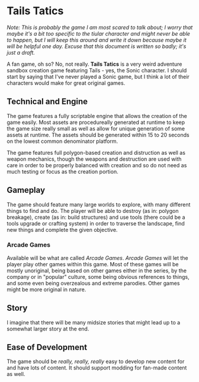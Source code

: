 # Tails Tatics

*Note: This is probably the game I am most scared to talk about; I worry that maybe it's a bit too specific to the tiular character and might never be able to happen, but I will keep this around and write it down because maybe it will be helpful one day. Excuse that this document is written so badly; it's just a draft.*

A fan game, oh so? No, not really. **Tails Tatics** is a very weird adventure sandbox creation game featuring Tails - yes, the Sonic character. I should start by saying that I've never played a Sonic game, but I think a lot of their characters would make for great original games.

## Technical and Engine

The game features a fully scriptable engine that allows the creation of the game easily. Most assets are procedureally generated at runtime to keep the game size really small as well as allow for unique generation of some assets at runtime. The assets should be generated within 15 to 20 seconds on the lowest common denominator platform.

The game features full polygon-based creation and distruction as well as weapon mechanics, though the weapons and destruction are used with care in order to be properly balanced with creation and so do not need as much testing or focus as the creation portion.

## Gameplay

The game should feature many large worlds to explore, with many different things to find and do. The player will be able to destroy (as in: polygon breakage), create (as in: build structures) and use tools (there could be a tools upgrade or crafting system) in order to traverse the landscape, find new things and complete the given objective.

### Arcade Games

Available will be what are called *Arcade Games*. *Arcade Games* will let the player play other games within this game. Most of these games will be mostly unoriginal, being based on other games either in the series, by the company or in "popular" culture, some being obvious references to things, and some even being overzealous and extreme parodies. Other games might be more original in nature.

## Story

I imagine that there will be many midsize stories that might lead up to a somewhat larger story at the end.

## Ease of Development

The game should be *really, really, really* easy to develop new content for and have lots of content. It should support modding for fan-made content as well.
